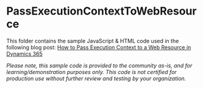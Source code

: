 # PassExecutionContextToWebResource

This folder contains the sample JavaScript & HTML code used in the following blog post: [How to Pass Execution Context to a Web Resource in Dynamics 365](https://www.erickmccollum.com/post/2020/05/07/pass-execution-context-to-web-resource.html)

*Please note, this sample code is provided to the community as-is, and for learning/demonstration purposes only. This code is not certified for production use without further review and testing by your organization.*